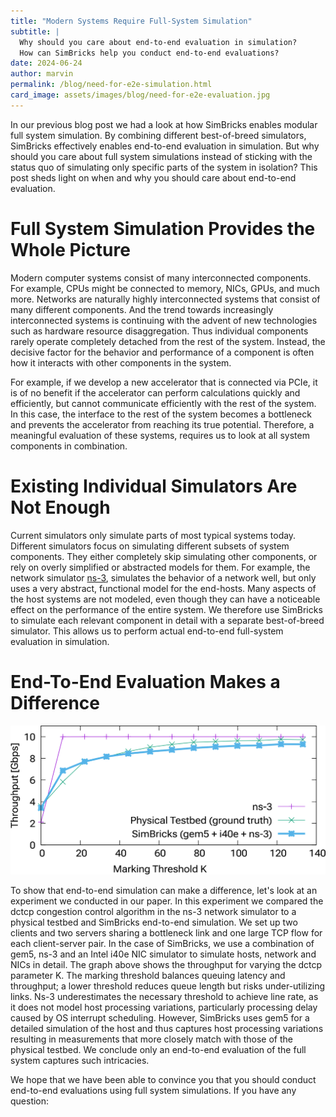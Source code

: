 ```yaml
---
title: "Modern Systems Require Full-System Simulation"
subtitle: |
  Why should you care about end-to-end evaluation in simulation?
  How can SimBricks help you conduct end-to-end evaluations?
date: 2024-06-24
author: marvin
permalink: /blog/need-for-e2e-simulation.html
card_image: assets/images/blog/need-for-e2e-evaluation.jpg
---
```


In our previous blog post we had a look at how SimBricks enables modular full
system simulation. By combining different best-of-breed simulators, SimBricks
effectively enables end-to-end evaluation in simulation. But why should you care
about full system simulations instead of sticking with the status quo of
simulating only specific parts of the system in isolation? This post sheds light
on when and why you should care about end-to-end evaluation.


# Full System Simulation Provides the Whole Picture
Modern computer systems consist of many interconnected components. For example,
CPUs might be connected to memory, NICs, GPUs, and much more. Networks are
naturally highly interconnected systems that consist of many different
components. And the trend towards increasingly interconnected systems is
continuing with the advent of new technologies such as hardware resource
disaggregation. Thus individual components rarely operate completely detached
from the rest of the system. Instead, the decisive factor for the behavior and
performance of a component is often how it interacts with other components in
the system.

For example, if we develop a new accelerator that is connected via PCIe, it is
of no benefit if the accelerator can perform calculations quickly and
efficiently, but cannot communicate efficiently with the rest of the system. In
this case, the interface to the rest of the system becomes a bottleneck and
prevents the accelerator from reaching its true potential. Therefore, a
meaningful evaluation of these systems, requires us to look at all system
components in combination.


# Existing Individual Simulators Are Not Enough
Current simulators only simulate parts of most typical systems today. Different
simulators focus on simulating different subsets of system components. They
either completely skip simulating other components, or rely on overly simplified
or abstracted models for them. For example, the network simulator
[ns-3](https://www.nsnam.org/), simulates the behavior of a network well, but
only uses a very abstract, functional model for the end-hosts. Many aspects of
the host systems are not modeled, even though they can have a noticeable effect
on the performance of the entire system. We therefore use SimBricks to simulate
each relevant component in detail with a separate best-of-breed simulator. This
allows us to perform actual end-to-end full-system evaluation in simulation.




# End-To-End Evaluation Makes a Difference

![Example of difference between network simulation and end-to-end simulation.](/assets/images/blog/dctcp-graph.png)


To show that end-to-end simulation can make a difference, let's look at an
experiment we conducted in our paper. In this experiment we compared the dctcp
congestion control algorithm in the ns-3 network simulator to a physical testbed
and SimBricks end-to-end simulation. We set up two clients and two servers
sharing a bottleneck link and one large TCP flow for each client-server pair. In
the case of SimBricks, we use a combination of gem5, ns-3 and an Intel i40e NIC
simulator to simulate hosts, network and NICs in detail. The graph above shows
the throughput for varying the dctcp parameter K. The marking threshold balances
queuing latency and throughput; a lower threshold reduces queue length but risks
under-utilizing links. Ns-3 underestimates the necessary threshold to achieve
line rate, as it does not model host processing variations, particularly
processing delay caused by OS interrupt scheduling. However, SimBricks uses gem5
for a detailed simulation of the host and thus captures host processing
variations resulting in measurements that more closely match with those of the
physical testbed. We conclude only an end-to-end evaluation of the full system
captures such intricacies.

We hope that we have been able to convince you that you should conduct
end-to-end evaluations using full system simulations. If you have any question:
